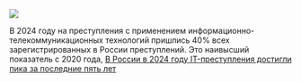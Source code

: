 <!--2025-01-27 13:40:23-->
<div class="yb">
  <div class="rss smaller1 habr"><img src="https://habrastorage.org/getpro/habr/upload_files/3bf/961/a8f/3bf961a8fb67e6b94c9030fd0b4762f2.jpg" /><p>В 2024 году на преступления с применением информационно-телекоммуникационных технологий пришлись 40% всех зарегистрированных в России преступлений. Это наивысший показатель с 2020 года, <a href="https://tass.ru/proisshestviya/22978955" rel="noopener noreferrer... <br><a class="light" href="https://habr.com/ru/news/877022/?utm_source=habrahabr&utm_medium=rss&utm_campaign=877022">В России в 2024 году IT-преступления достигли пика за последние пять лет</a></div>
</div>
